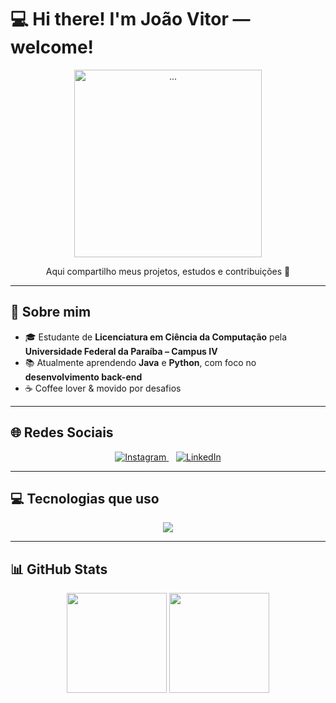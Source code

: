 # 💻 Hi there! I'm João Vitor — welcome!

<div align="center">
  <img src="https://media.giphy.com/media/v1.Y2lkPWVjZjA1ZTQ3amVkbGU2MHFyeTNicWFoMDUyZ3F3dHVqbXhvY2wzeWRwZzBhb2ZrayZlcD12MV9naWZzX3NlYXJjaCZjdD1n/12KDixncjK6l7G/giphy.gif" width="300px" alt="..."/>
  <p>Aqui compartilho meus projetos, estudos e contribuições 🚀</p>
</div>

---

## 🪪 Sobre mim

- 🎓 Estudante de **Licenciatura em Ciência da Computação** pela **Universidade Federal da Paraíba – Campus IV**
- 📚 Atualmente aprendendo **Java** e **Python**, com foco no **desenvolvimento back-end**
- ☕ Coffee lover & movido por desafios

---

## 🌐 Redes Sociais

<p align="center">
  <a href="https://www.instagram.com/jv.codes?igsh=OGd6a3Nxc3RjeXdy">
    <img src="https://img.shields.io/badge/Instagram-E4405F?style=for-the-badge&logo=instagram&logoColor=white" alt="Instagram"/>
  </a>
  &nbsp;&nbsp;
  <a href="#">
    <img src="https://img.shields.io/badge/LinkedIn-0077B5?style=for-the-badge&logo=linkedin&logoColor=white" alt="LinkedIn"/>
  </a>
</p>

<!-- LinkedIn será adicionado em breve -->


---

## 💻 Tecnologias que uso

<div align="center">
  <img src="https://skillicons.dev/icons?i=idea,vscode,python,java,git,github&perline=6" />
</div>

---

## 📊 GitHub Stats

<div align="center">
  <img height="160em" src="https://github-readme-stats.vercel.app/api?username=jv-codes&show_icons=true&theme=nord&count_private=true"/>
  <img height="160em" src="https://github-readme-stats.vercel.app/api/top-langs/?username=jv-codes&layout=compact&theme=nord&langs_count=6"/>
</div>
